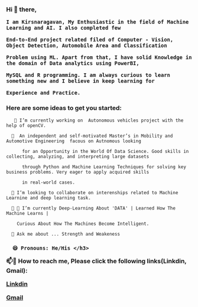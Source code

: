 <h3 align="left"> Hi 👋 there, 
  
  
    I am Kirsnaragavan, My Enthusiastic in the field of Machine Learning and AI. I also completed few 

    End-to-End project related filed of Computer - Vision, Object Detection, Automobile Area and Classification 

    Problem using ML. Apart from that, I have solid Knowledge in the domain of Data analytics using PowerBI, 

    MySQL and R programming. I am always curious to learn something new and I believe in keep learning for 

    Experience and Practice.

</h3>

<h3 align="left"> Here are some ideas to get you started:</h3>

<p style= 'text-align: justify;'> 
  
       🔭 I’m currently working on  Autonomous vehicles project with the help of openCV.

</p>

<p style= 'text-align: justify;'> 
  
      🌱  An independent and self-motivated Master’s in Mobility and Automotive Engineering  facous on Autnomous looking 

          for an Opportunity in the World Of Data Science. Good skills in collecting, analyzing, and interpreting large datasets 

          through Python and Machine Learning Techniques for solving key business problems. Very eager to apply acquired skills 

          in real-world cases.

</p>

<p style= 'text-align: justify;'> 
  
      👯 I’m looking to collaborate on interenships related to Machine Learnine and deep learning task.

</p>

<p style= 'text-align: justify;'> 
  
      👯 🤔 I’m currently Deep-Learning About 'DATA' | Learned How The Machine Learns |

        Curious About How The Machines Become Intelligent.

</p>

<p style= 'text-align: justify;'> 

      💬 Ask me about ... Strength and Weakeness

</p>

<h3 align="left"> 
  
      😄 Pronouns: He/His </h3>


📫💬 How to reach me, Please click the following links(Linkdin, Gmail):

[Linkdin](https://www.linkedin.com/in/arudpiragasam-krishnaragavan-a60590163/)

[Gmail](ragavan.arul26@gmail.com)



